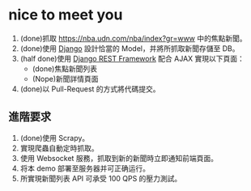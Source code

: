 # nice to meet you
1. (done)抓取 https://nba.udn.com/nba/index?gr=www 中的焦點新聞。
2. (done)使用 [Django](https://www.djangoproject.com/) 設計恰當的 Model，并將所抓取新聞存儲至 DB。
3. (half done)使用 [Django REST Framework](http://www.django-rest-framework.org/) 配合 AJAX 實現以下頁面：
	 * (done)焦點新聞列表
	 * (Nope)新聞詳情頁面
4. (done)以 Pull-Request 的方式將代碼提交。
	
## 進階要求
1. (done)使用 Scrapy。
2. 實現爬蟲自動定時抓取。
3. 使用 Websocket 服務，抓取到新的新聞時立即通知前端頁面。
4. 将本 demo 部署至服务器并可正确运行。
5. 所實現新聞列表 API 可承受 100 QPS 的壓力測試。
